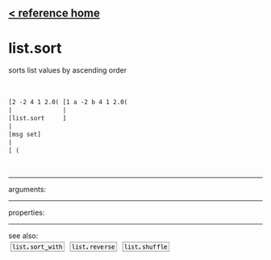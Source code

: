 [< reference home](ceammc_lib.html)
---

# list.sort


sorts list values by ascending order

```


[2 -2 4 1 2.0( [1 a -2 b 4 1 2.0(
|              |
[list.sort     ]
|
[msg set]
|
[ (
                
            
```

---
arguments:


---
properties:


---
see also:<br>
[![list.sort_with](img/object_list.sort_with.png)](list.sort_with.html)
[![list.reverse](img/object_list.reverse.png)](list.reverse.html)
[![list.shuffle](img/object_list.shuffle.png)](list.shuffle.html)
